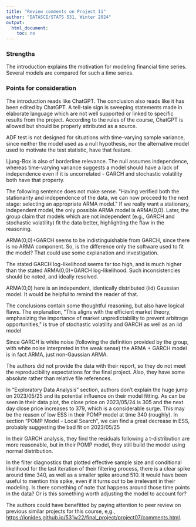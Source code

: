 ```yaml
---
title: "Review comments on Project 11"
author: "DATASCI/STATS 531, Winter 2024"
output:
  html_document:
    toc: no
---
```


### Strengths

The introduction explains the motivation for modeling financial time series. Several models are compared for such a time series.

### Points for consideration

The introduction reads like ChatGPT. The conclusion also reads like it has been edited by ChatGPT. A tell-tale sign is sweeping statements made in elaborate language which are not well supported or linked to specific results from the project. According to the rules of the course, ChatGPT is allowed but should be properly attributed as a source.

ADF test is not designed for situations with time-varying sample variance, since neither the model used as a null hypothesis, nor the alternative model used to motivate the test statistic, have that feature.

Ljung-Box is also of borderline relevance. The null assumes independence, whereas time-varying variance suggests a model should have a lack of independence even if it is uncorrelated - GARCH and stochastic volatility both have that property.

The following sentence does not make sense. "Having verified both the stationarity and independence of the data, we can now proceed to the next stage: selecting an appropriate ARMA model." If we really want a stationary, independent model, the only possible ARMA model is ARMA(0,0). Later, the group claim that models which are not independent (e.g., GARCH and stochastic volatility) fit the data better, highlighting the flaw in the reasoning. 

ARMA(0,0)+GARCH seems to be indistinguishable from GARCH, since there is no ARMA component. So, is the difference only the software used to fit the model? That could use some explanation and investigation.

The stated GARCH log-likelihood seems far too high, and is much higher than the stated ARMA(0,0)+GARCH log-likelihood. Such inconsistencies should be noted, and ideally resolved.

ARMA(0,0) here is an independent, identically distributed (iid) Gaussian model. It would be helpful to remind the reader of that.

The conclusions contain some thoughtful reasoning, but also have logical flaws. The explanation, "This aligns with the efficient market theory, emphasizing the importance of market unpredictability to prevent arbitrage opportunities," is true of stochastic volatility and GARCH as well as an iid model

Since GARCH is white noise (following the definition provided by the group, with white noise interpreted in the weak sense) the ARMA + GARCH model is in fact ARMA, just non-Gaussian ARMA. 

The authors did not provide the data with their report, so they do not meet the reproducibility expectations for the final project. Also, they have some absolute rather than relative file references.

In “Exploratory Data Analysis” section, authors don’t explain the huge jump on 2023/05/25 and its potential influence on their model fitting. As can be seen in their data plot, the close price on 2023/05/24 is 305 and the next day close price increases to 379, which is a considerable surge. This may be the reason of low ESS in their POMP model at time 340 (roughly). In section “POMP Model - Local Search”, we can find a great decrease in ESS, probably suggesting the bad fit on 2023/05/25

In their GARCH analysis, they find the residuals following a t-distribution are more reasonable, but in their POMP model, they still build the model using normal distribution. 

In the filter diagnostics that plotted effective sample size and conditional likelihood for the
last iteration of their filtering process, there is a clear spike around time 340, as well as a
smaller spike around 510. It would have been useful to mention this spike, even if it turns
out to be irrelevant in their modeling. Is there something of note that happens around
those time points in the data? Or is this something worth adjusting the model to account for?

The authors could have benefitted by paying attention to peer review on previous similar projects for this course, e,g., https://ionides.github.io/531w22/final_project/project07/comments.html.


